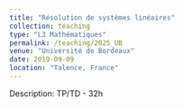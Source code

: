 ```yaml
---
title: "Résolution de systèmes linéaires"
collection: teaching
type: "L3 Mathématiques"
permalink: /teaching/2025_UB
venue: "Université de Bordeaux"
date: 2019-09-09
location: "Talence, France"
---
```


<!-- This is a description of a teaching experience. You can use markdown like any other post. -->

<!-- Résolution de systèmes linéaires
====== -->

Description: TP/TD - 32h